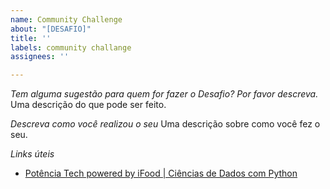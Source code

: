 ```yaml
---
name: Community Challenge
about: "[DESAFIO]"
title: ''
labels: community challange
assignees: ''

---
```


*Tem alguma sugestão para quem for fazer o Desafio? Por favor descreva.*
Uma descrição do que pode ser feito. 

*Descreva como você realizou o seu*
Uma descrição sobre como você fez o seu.

*Links úteis*
- [Potência Tech powered by iFood | Ciências de Dados com Python](https://web.dio.me/track/fd133067-6f2b-47c8-9763-edd87ec6b1cc)
